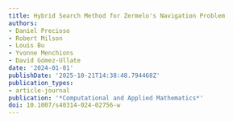 ```yaml
---
title: Hybrid Search Method for Zermelo's Navigation Problem
authors:
- Daniel Precioso
- Robert Milson
- Louis Bu
- Yvonne Menchions
- David Gómez-Ullate
date: '2024-01-01'
publishDate: '2025-10-21T14:38:48.794468Z'
publication_types:
- article-journal
publication: '*Computational and Applied Mathematics*'
doi: 10.1007/s40314-024-02756-w
---
```


